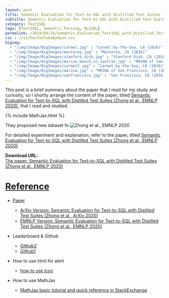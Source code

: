 ```yaml
---
layout: post
title: Semantic Evaluation for Text-to-SQL with Distilled Test Suites
subtitle: Semantic Evaluation for Text-to-SQL with Distilled Test Suites
category: Text2SQL
tags: [Text2SQL, Semantic_Parsing, NL2SQL]
permalink: /2024/04/16/Semantic_Evaluation_Text2SQL_with_Distilled_Test_Suites/
css : /css/ForYouTubeByHyun.css
bigimg: 
  - "/img/Image/BigImages/carmel.jpg" : "Carmel-by-the-Sea, CA (2016)"
  - "/img/Image/BigImages/monterey.jpg" : "Monterey, CA (2016)"
  - "/img/Image/BigImages/stanford_dish.jpg" : "Stanford Dish, CA (2016)"
  - "/img/Image/BigImages/marian_beach_in_sanfran.jpg" : "MRINA of San Francisco, CA (2016)"
  - "/img/Image/BigImages/carmel2.jpg" : "Carmel-by-the-Sea, CA (2016)"
  - "/img/Image/BigImages/marina.jpg" : "MRINA of San Francisco, CA (2016)"
  - "/img/Image/BigImages/sanfrancisco.jpg" : "San Francisco, CA (2016)"
---
```


This post is a brief summary about the paper that I read for my study and curiosity, so I shortly arrange the content of the paper, titled [Semantic Evaluation for Text-to-SQL with Distilled Test Suites (Zhong et al., EMNLP 2020)](https://aclanthology.org/2020.emnlp-main.29/), that I read and studied. 

{% include MathJax.html %}

They proposed new dataset fo
![Zhong et al., EMNLP 2020]()


For detailed experiment and explanation, refer to the paper, titled [Semantic Evaluation for Text-to-SQL with Distilled Test Suites (Zhong et al., EMNLP 2020)](https://aclanthology.org/2020.emnlp-main.29/)

<div class="alert alert-success" role="alert"><i class="fa fa-paperclip fa-lg"></i> <b>Download URL: </b><br>
  <a href="https://aclanthology.org/2020.emnlp-main.29/">The paper: Semantic Evaluation for Text-to-SQL with Distilled Test Suites (Zhong et al., EMNLP 2020)</div>

# Reference 

- Paper 
  - [ArXiv Version: Semantic Evaluation for Text-to-SQL with Distilled Test Suites (Zhong et al., ArXiv 2020)](https://arxiv.org/abs/2010.02840)
  - [EMNLP Version: Semantic Evaluation for Text-to-SQL with Distilled Test Suites (Zhong et al., EMNLP 2020)](https://aclanthology.org/2020.emnlp-main.29/)
    
- Leaderboard & Github
  -  [Github2](https://github.com/ruiqi-zhong/TestSuiteEval)
  -  [Github1](https://github.com/taoyds/test-suite-sql-eval)
  
- How to use html for alert
  - [how to use icon](http://idratherbewriting.com/documentation-theme-jekyll/mydoc_icons.html)
 
- How to use MathJax 
  - [MathJax basic tutorial and quick reference in StackExchange](https://math.meta.stackexchange.com/questions/5020/mathjax-basic-tutorial-and-quick-reference)

